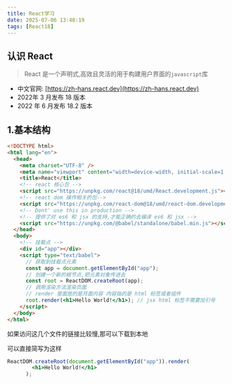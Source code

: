 ```yaml
---
title: React学习
date: 2025-07-06 13:48:19
tags: [React18]
---
```


## 认识 React

> React 是一个声明式,高效且灵活的用于构建用户界面的`javascript`库

- 中文官网: [https://zh-hans.react.dev](https://zh-hans.react.dev)
- 2022年 3 月发布 18 版本
- 2022 年 6 月发布 18.2 版本



## 1.基本结构

```html
<!DOCTYPE html>
<html lang="en">
  <head>
    <meta charset="UTF-8" />
    <meta name="viewport" content="width=device-width, initial-scale=1.0" />
    <title>React</title>
    <!-- react 核心包 -->
    <script src="https://unpkg.com/react@18/umd/React.development.js"></script>
    <!-- react dom 操作相关的包-->
    <script src="https://unpkg.com/react-dom@18/umd/react-dom.development.js"></script>
    <!-- Dont' use this in production -->
    <!-- 提供了对 es6 和 jsx 的支持,才能正确的去编译 es6 和 jsx -->
    <script src="https://unpkg.com/@babel/standalone/babel.min.js"></script>
  </head>
  <body>
    <!-- 挂载点 -->
    <div id="app"></div>
    <script type="text/babel">
      // 获取到挂载点元素
      const app = document.getElementById("app");
      // 创建一个新的根节点,把元素对象传进去
      const root = ReactDOM.createRoot(app);
      // 调用渲染方法渲染页面
      // render 里面放的是月面内容 内容指的是 html 标签或者组件
      root.render(<h1>Hello World!</h1>); // jsx html 标签不需要加引号
    </script>
  </body>
</html>

```

如果访问这几个文件的链接比较慢,那可以下载到本地



可以直接简写为这样

```jsx
ReactDOM.createRoot(document.getElementById("app")).render(
        <h1>Hello World!</h1>
      );
```

